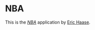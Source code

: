 # NBA

This is the [*NBA*](http://www.erichaase.com/) application by [Eric Haase](http://www.erichaase.com/).
